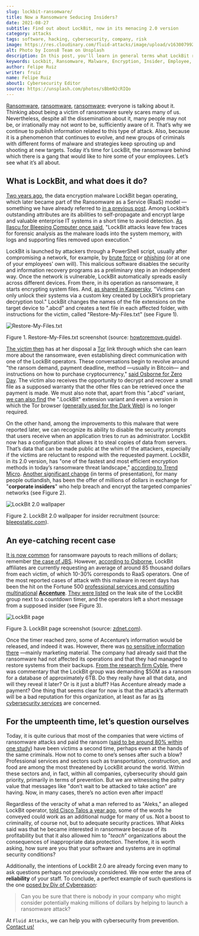 ```yaml
---
slug: lockbit-ransomware/
title: Now a Ransomware Seducing Insiders?
date: 2021-08-27
subtitle: Find out about LockBit, now in its menacing 2.0 version
category: attacks
tags: software, hacking, cybersecurity, company, risk
image: https://res.cloudinary.com/fluid-attacks/image/upload/v1630079924/blog/lockbit-ransomware/cover_lockbit_xhxdf5.webp
alt: Photo by Icons8 Team on Unsplash
description: In this post, you'll learn in general terms what LockBit ransomware is, what its characteristics are and why it can pose a significant threat to your business.
keywords: Lockbit, Ransomware, Malware, Encryption, Insider, Employee, Company, Pentesting, Ethical Hacking
author: Felipe Ruiz
writer: fruiz
name: Felipe Ruiz
about1: Cybersecurity Editor
source: https://unsplash.com/photos/sBbm92cRIQo
---
```


[Ransomware](../ransomware/),
[ransomware](../pipeline-ransomware-darkside/),
[ransomware](../cyber-insurance-ransomware/); everyone is talking about
it. Thinking about being a victim of ransomware surely scares many of
us. Nevertheless, despite all the dissemination about it, many people
may not be, or irrationally may not *want* to be, sufficiently aware of
it. That’s why we continue to publish information related to this type
of attack. Also, because it is a phenomenon that continues to evolve,
and new groups of criminals with different forms of malware and
strategies keep sprouting up and shooting at new targets. Today it’s
time for LockBit, the ransomware behind which there is a gang that would
like to hire some of your employees. Let’s see what it’s all about.

## What is LockBit, and what does it do?

[Two years
ago](https://resources.infosecinstitute.com/topic/lockbit-malware-what-it-is-how-it-works-and-how-to-prevent-it-malware-spotlight/),
the data encryption malware LockBit began operating, which later became
part of the Ransomware as a Service (RaaS) model —something we have
already referred to [in a previous post](../ransomware-as-a-service/).
Among Lockbit’s outstanding attributes are its abilities to
self-propagate and encrypt large and valuable enterprise IT systems in a
short time to avoid detection. [As Ilascu for Bleeping Computer once
said](https://www.bleepingcomputer.com/news/security/lockbit-ransomware-moves-quietly-on-the-network-strikes-fast/),
"LockBit attacks leave few traces for forensic analysis as the malware
loads into the system memory, with logs and supporting files removed
upon execution."

LockBit is launched by attackers through a PowerShell script, usually
after compromising a network, for example, by [brute
force](../pass-cracking/) or [phishing](../phishing/) (or at one of your
employees' own will). This malicious software disables the security and
information recovery programs as a preliminary step in an independent
way. Once the network is vulnerable, LockBit automatically spreads
easily across different devices. From there, in its operation as
ransomware, it starts encrypting system files. And, [as shared in
Kaspersky](https://www.kaspersky.com/resource-center/threats/lockbit-ransomware),
"Victims can only unlock their systems via a custom key created by
LockBit’s proprietary decryption tool." LockBit changes the names of the
file extensions on the target device to ".abcd" and creates a text file
in each affected folder, with instructions for the victim, called
"Restore-My-Files.txt" (see Figure 1).

<div class="imgblock">

![Restore-My-Files.txt](https://res.cloudinary.com/fluid-attacks/image/upload/v1630080709/blog/lockbit-ransomware/lockbit_howtoremove_vprjhu.webp)

<div class="title">

Figure 1. Restore-My-Files.txt screenshot
(source: [howtoremove.guide](https://howtoremove.guide/wp-content/uploads/2020/01/lockbit.png)).

</div>

</div>

[The victim
then](https://resources.infosecinstitute.com/topic/lockbit-malware-what-it-is-how-it-works-and-how-to-prevent-it-malware-spotlight/)
has at her disposal a [Tor](https://www.torproject.org/) link through
which she can learn more about the ransomware, even establishing direct
communication with one of the LockBit operators. These conversations
begin to revolve around "the ransom demand, payment deadline, method
—usually in Bitcoin— and instructions on how to purchase
cryptocurrency," [said Osborne for Zero
Day](https://www.zdnet.com/article/a-deep-dive-into-the-operations-of-the-lockbit-ransomware-group/).
The victim also receives the opportunity to decrypt and recover a small
file as a supposed warranty that the other files can be retrieved once
the payment is made. We must also note that, apart from this ".abcd"
variant, [we can also
find](https://www.kaspersky.com/resource-center/threats/lockbit-ransomware)
the ".LockBit" extension variant and even a version in which the Tor
browser ([generally used for the Dark Web](../dark-web/)) is no longer
required.

On the other hand, among the improvements to this malware that were
reported later, we can recognize its ability to disable the security
prompts that users receive when an application tries to run as
administrator. LockBit now has a configuration that allows it to steal
copies of data from servers. That’s data that can be made public at the
whim of the attackers, especially if the victims are reluctant to
respond with the requested payment. LockBit, in its 2.0 version, has
"one of the fastest and most efficient encryption methods in today’s
ransomware threat landscape," [according to Trend
Micro](https://www.trendmicro.com/en_us/research/21/h/lockbit-resurfaces-with-version-2-0-ransomware-detections-in-chi.html).
[Another significant
change](https://www.bleepingcomputer.com/news/security/lockbit-ransomware-recruiting-insiders-to-breach-corporate-networks/)
(in terms of presentation), for many people outlandish, has been the
offer of millions of dollars in exchange for "**corporate insiders**"
who help breach and encrypt the targeted companies' networks (see Figure
2).

<div class="imgblock">

![LockBit 2.0 wallpaper](https://res.cloudinary.com/fluid-attacks/image/upload/v1630080709/blog/lockbit-ransomware/lockbit_bleepstatic_lkng4v.webp)

<div class="title">

Figure 2. LockBit 2.0 wallpaper for insider recruitment
(source: [bleepstatic.com](https://www.bleepstatic.com/images/news/ransomware/l/lockbit/lockbit-2.0/recruiting-insiders/wallpaper.jpg)).

</div>

</div>

## An eye-catching recent case

[It is now
common](https://www.zdnet.com/article/a-deep-dive-into-the-operations-of-the-lockbit-ransomware-group/)
for ransomware payouts to reach millions of dollars; remember [the case
of JBS](../jbs-revil-cyberattack/). However, [according to
Osborne](https://www.zdnet.com/article/a-deep-dive-into-the-operations-of-the-lockbit-ransomware-group/),
LockBit affiliates are currently requesting an average of around 85
thousand dollars from each victim, of which 10-30% corresponds to RaaS
operators. One of the most reported cases of attack with this malware in
recent days has been the hit on the Fortune 500 [professional services
and consulting multinational](https://en.wikipedia.org/wiki/Accenture)
[**Accenture**](https://www.accenture.com/us-en). [They were
listed](https://www.zdnet.com/article/accenture-says-lockbit-ransomware-attack-caused-no-impact-on-operations-or-clients/)
on the leak site of the LockBit group next to a countdown timer, and the
operators left a short message from a supposed insider (see Figure 3).

<div class="imgblock">

![LockBit page](https://res.cloudinary.com/fluid-attacks/image/upload/v1630080708/blog/lockbit-ransomware/lockbit_zdnet_a6sdhw.webp)

<div class="title">

Figure 3. LockBit page screenshot
(source: [zdnet.com](https://www.zdnet.com/a/hub/i/2021/08/11/86850a36-4a44-4a8b-bf62-768796ddcb50/e8fcnngucaqitfy.png)).

</div>

</div>

Once the timer reached zero, some of Accenture’s information would be
released, and indeed it was. However, there was [no sensitive
information
there](https://therecord.media/accenture-downplays-ransomware-attack-as-lockbit-gang-leaks-corporate-data/)
—mainly marketing material. The company had already said that the
ransomware had not affected its operations and that they had managed to
restore systems from their backups. [From the research firm
Cyble](https://twitter.com/AuCyble/status/1425422006690881541), there
was commentary that the LockBit group was demanding $50M as a ransom for
a database of approximately 6TB. Do they really have all that data, and
will they reveal it later? Or is it just a bluff? Has Accenture already
made a payment? One thing that seems clear for now is that the attack’s
aftermath will be a bad reputation for this organization, at least as
far as [its cybersecurity
services](https://www.accenture.com/us-en/services/security-index) are
concerned.

## For the umpteenth time, let’s question ourselves

Today, it is quite curious that most of the companies that were victims
of ransomware attacks and paid the ransom ([said to be around 80% within
one
study](https://www.zdnet.com/article/most-firms-face-second-ransomware-attack-after-paying-off-first/))
have been victims a second time, perhaps even at the hands of the same
criminals. How not to come to one’s senses after such a blow?
Professional services and sectors such as transportation, construction,
and food are among the most threatened by LockBit around the world.
Within these sectors and, in fact, within all companies, cybersecurity
should gain priority, primarily in terms of prevention. But we are
witnessing the paltry value that messages like "don’t wait to be
attacked to take action" are having. Now, in many cases, there’s no
action even after impact\!

Regardless of the veracity of what a man referred to as "Aleks," an
alleged LockBit operator, [told Cisco Talos a year
ago](https://talos-intelligence-site.s3.amazonaws.com/production/document_files/files/000/095/481/original/010421_LockBit_Interview.pdf),
some of the words he conveyed could work as an additional nudge for many
of us. Not a boost to criminality, of course not, but to adequate
security practices. What Aleks said was that he became interested in
ransomware because of its profitability but that it also allowed him to
"*teach*" organizations about the consequences of inappropriate data
protection. Therefore, it is worth asking, how sure are you that your
software and systems are in optimal security conditions?

Additionally, the intentions of LockBit 2.0 are already forcing even
many to ask questions perhaps not previously considered. We now enter
the area of **reliability** of your staff. To conclude, a perfect
example of such questions is the one [posed by Div of
Cybereason](https://securityboulevard.com/2021/08/lockbit-ransomware-wants-to-hire-your-employees/):

> Can you be sure that there is nobody in your company who might
> consider potentially making millions of dollars by helping to launch a
> ransomware attack?

At `Fluid Attacks`, we can help you with cybersecurity from prevention.
[Contact us\!](../../contact-us/)
